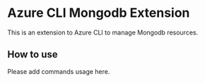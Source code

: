# Azure CLI Mongodb Extension #
This is an extension to Azure CLI to manage Mongodb resources.

## How to use ##
Please add commands usage here.